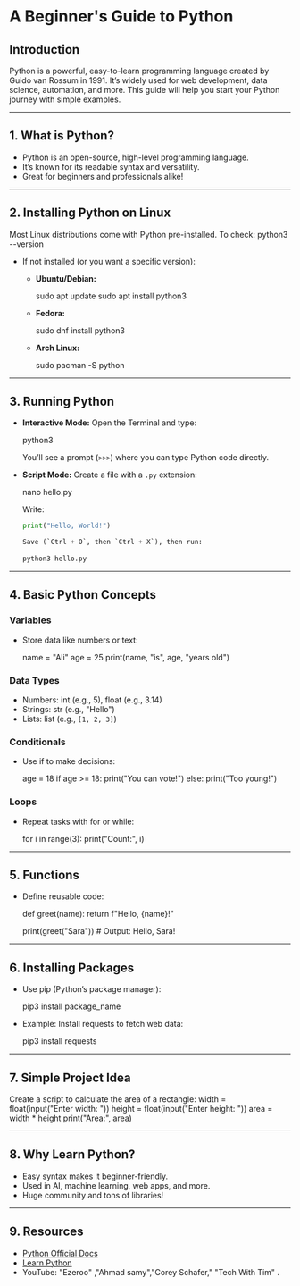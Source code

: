 # A Beginner's Guide to Python

## Introduction
Python is a powerful, easy-to-learn programming language created by Guido van Rossum in 1991. It’s widely used for web development, data science, automation, and more. This guide will help you start your Python journey with simple examples.

---

## 1. What is Python?
- Python is an open-source, high-level programming language.
- It’s known for its readable syntax and versatility.
- Great for beginners and professionals alike!

---

## 2. Installing Python on Linux
Most Linux distributions come with Python pre-installed. To check:
python3 --version
- If not installed (or you want a specific version):
  - **Ubuntu/Debian:**
    
    sudo apt update
    sudo apt install python3
   
  - **Fedora:**
    
    sudo dnf install python3
   
  - **Arch Linux:**
    
    sudo pacman -S python
   

---

## 3. Running Python
- **Interactive Mode:** Open the Terminal and type:
  
  python3
 
  You’ll see a prompt (`>>>`) where you can type Python code directly.

- **Script Mode:** Create a file with a `.py` extension:
  
  nano hello.py
 
  Write:
  ```python
  print("Hello, World!")
  
  Save (`Ctrl + O`, then `Ctrl + X`), then run:
 
  python3 hello.py
  
---

## 4. Basic Python Concepts
### Variables
- Store data like numbers or text:
 
  name = "Ali"
  age = 25
  print(name, "is", age, "years old")
  
### Data Types
- Numbers: int (e.g., 5), float (e.g., 3.14)
- Strings: str (e.g., "Hello")
- Lists: list (e.g., `[1, 2, 3]`)

### Conditionals
- Use if to make decisions:
 
  age = 18
  if age >= 18:
      print("You can vote!")
  else:
      print("Too young!")
  
### Loops
- Repeat tasks with for or while:
 
  for i in range(3):
      print("Count:", i)
  
---

## 5. Functions
- Define reusable code:
 
  def greet(name):
      return f"Hello, {name}!"
  
  print(greet("Sara"))  # Output: Hello, Sara!
  
---

## 6. Installing Packages
- Use pip (Python’s package manager):
 
  pip3 install package_name
  
- Example: Install requests to fetch web data:
 
  pip3 install requests
  
---

## 7. Simple Project Idea
Create a script to calculate the area of a rectangle:
width = float(input("Enter width: "))
height = float(input("Enter height: "))
area = width * height
print("Area:", area)


---

## 8. Why Learn Python?
- Easy syntax makes it beginner-friendly.
- Used in AI, machine learning, web apps, and more.
- Huge community and tons of libraries!

---

## 9. Resources
- [Python Official Docs](https://docs.python.org/3/)
- [Learn Python](https://www.learnpython.org/)
- YouTube: "Ezeroo" ,"Ahmad samy","Corey Schafer," "Tech With Tim" .